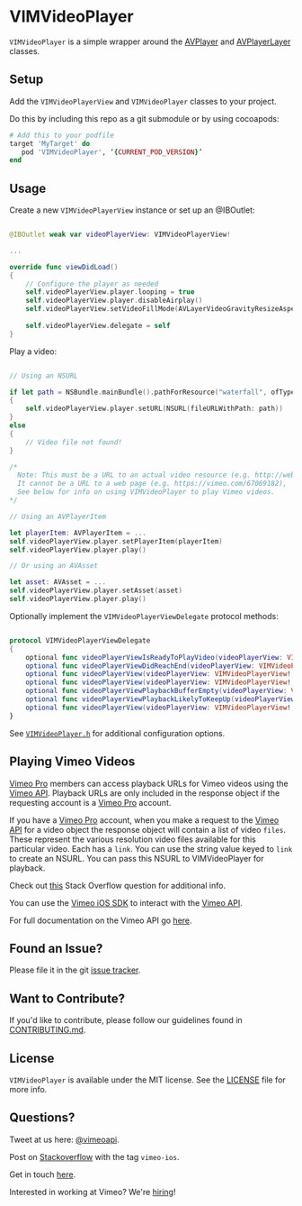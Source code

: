 # VIMVideoPlayer

`VIMVideoPlayer` is a simple wrapper around the [AVPlayer](https://developer.apple.com/library/prerelease/ios/documentation/AVFoundation/Reference/AVPlayer_Class/index.html) and [AVPlayerLayer](https://developer.apple.com/library/prerelease/ios/documentation/AVFoundation/Reference/AVPlayerLayer_Class/index.html#//apple_ref/occ/cl/AVPlayerLayer) classes. 

## Setup

Add the `VIMVideoPlayerView` and `VIMVideoPlayer` classes to your project. 

Do this by including this repo as a git submodule or by using cocoapods:

```Ruby
# Add this to your podfile
target 'MyTarget' do
   pod 'VIMVideoPlayer', ‘{CURRENT_POD_VERSION}’
end
```

## Usage

Create a new `VIMVideoPlayerView` instance or set up an @IBOutlet:

```Swift

@IBOutlet weak var videoPlayerView: VIMVideoPlayerView!

...

override func viewDidLoad()
{
    // Configure the player as needed
    self.videoPlayerView.player.looping = true
    self.videoPlayerView.player.disableAirplay()
    self.videoPlayerView.setVideoFillMode(AVLayerVideoGravityResizeAspectFill)
    
    self.videoPlayerView.delegate = self
}

```

Play a video:

```Swift

// Using an NSURL

if let path = NSBundle.mainBundle().pathForResource("waterfall", ofType: "mp4")
{
    self.videoPlayerView.player.setURL(NSURL(fileURLWithPath: path))
}
else
{
    // Video file not found!
}

/* 
  Note: This must be a URL to an actual video resource (e.g. http://website.com/video.mp4 or .m3u8 etc.),
  It cannot be a URL to a web page (e.g. https://vimeo.com/67069182),
  See below for info on using VIMVideoPlayer to play Vimeo videos.
*/

// Using an AVPlayerItem

let playerItem: AVPlayerItem = ...
self.videoPlayerView.player.setPlayerItem(playerItem)
self.videoPlayerView.player.play()

// Or using an AVAsset

let asset: AVAsset = ...
self.videoPlayerView.player.setAsset(asset)
self.videoPlayerView.player.play()

```

Optionally implement the `VIMVideoPlayerViewDelegate` protocol methods:

```Swift

protocol VIMVideoPlayerViewDelegate 
{    
    optional func videoPlayerViewIsReadyToPlayVideo(videoPlayerView: VIMVideoPlayerView!)
    optional func videoPlayerViewDidReachEnd(videoPlayerView: VIMVideoPlayerView!)
    optional func videoPlayerView(videoPlayerView: VIMVideoPlayerView!, timeDidChange cmTime: CMTime)
    optional func videoPlayerView(videoPlayerView: VIMVideoPlayerView!, loadedTimeRangeDidChange duration: Float)
    optional func videoPlayerViewPlaybackBufferEmpty(videoPlayerView: VIMVideoPlayerView!)
    optional func videoPlayerViewPlaybackLikelyToKeepUp(videoPlayerView: VIMVideoPlayerView!)
    optional func videoPlayerView(videoPlayerView: VIMVideoPlayerView!, didFailWithError error: NSError!)
}

```

See [`VIMVideoPlayer.h`](https://github.com/vimeo/VIMVideoPlayer/blob/master/VIMVideoPlayer/VIMVideoPlayer.h) for additional configuration options. 

## Playing Vimeo Videos

[Vimeo Pro](https://vimeo.com/pro) members can access playback URLs for Vimeo videos using the [Vimeo API](https://developer.vimeo.com/). Playback URLs are only included in the response object if the requesting account is a [Vimeo Pro](https://vimeo.com/pro) account.

If you have a [Vimeo Pro](https://vimeo.com/pro) account, when you make a request to the [Vimeo API](https://developer.vimeo.com/) for a video object the response object will contain a list of video `files`. These represent the various resolution video files available for this particular video. Each has a `link`. You can use the string value keyed to `link` to create an NSURL. You can pass this NSURL to VIMVideoPlayer for playback.

Check out [this](http://stackoverflow.com/questions/31960338/ios-vimvideoplayerview-cant-load-vimeo-videos) Stack Overflow question for additional info.

You can use the [Vimeo iOS SDK](https://github.com/vimeo/VIMNetworking) to interact with the [Vimeo API](https://developer.vimeo.com/). 

For full documentation on the Vimeo API go [here](https://developer.vimeo.com/).

## Found an Issue?

Please file it in the git [issue tracker](https://github.com/vimeo/VIMVideoPlayer/issues).

## Want to Contribute?

If you'd like to contribute, please follow our guidelines found in [CONTRIBUTING.md](CONTRIBUTING.md).

## License

`VIMVideoPlayer` is available under the MIT license. See the [LICENSE](LICENSE.md) file for more info.

## Questions?

Tweet at us here: [@vimeoapi](https://twitter.com/vimeoapi).

Post on [Stackoverflow](http://stackoverflow.com/questions/tagged/vimeo-ios) with the tag `vimeo-ios`.

Get in touch [here](https://vimeo.com/help/contact).

Interested in working at Vimeo? We're [hiring](https://vimeo.com/jobs)!
